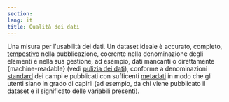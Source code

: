 ```yaml
---
section: 
lang: it
title: Qualità dei dati
---
```


Una misura per l'usabilità dei dati. Un dataset ideale è accurato, completo, [tempestivo](/glossary/it/timely/) nella pubblicazione, coerente nella denominazione degli elementi e nella sua gestione, ad esempio, dati mancanti o direttamente {machine-readable} (vedi [pulizia dei dati](/glossary/en/data-cleaning/)), conforme a denominazioni [standard](/glossary/it/standard/) dei campi e pubblicati con sufficenti [metadati](/glossary/en/metadata/) in modo che gli utenti siano in grado di capirli (ad esempio, da chi viene pubblicato il dataset e il significato delle variabili presenti).
